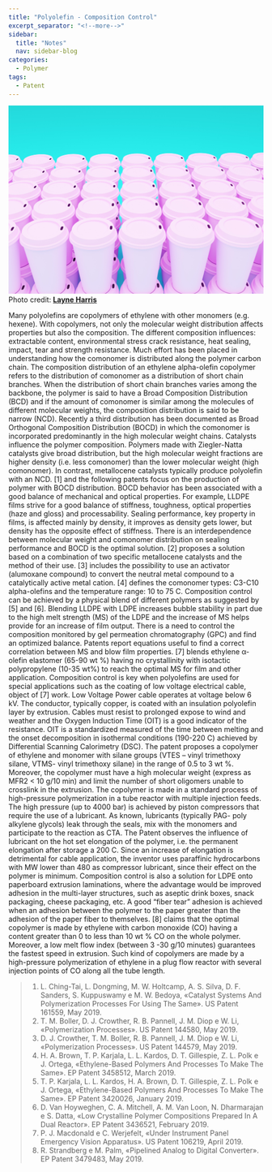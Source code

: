 ```yaml
---
title: "Polyolefin - Composition Control"
excerpt_separator: "<!--more-->"
sidebar:
  title: "Notes"
  nav: sidebar-blog
categories:
  - Polymer
tags:
  - Patent
---
```

![Alt text](/assets/images/layne-harris-hSvZ7FXvur0-unsplash.jpg)
Photo credit: [**Layne Harris**](https://unsplash.com)

Many polyolefins are copolymers of ethylene with other monomers (e.g. hexene). With copolymers, not only the molecular weight distribution affects properties but also the composition. The different composition influences: extractable content, environmental stress crack resistance, heat sealing, impact, tear and strength resistance. Much effort has been placed in understanding how the comonomer is distributed along the polymer carbon chain. The composition distribution of an ethylene alpha-olefin copolymer refers to the distribution of comonomer as a distribution of short chain branches. When the distribution of short chain branches varies among the backbone, the polymer is said to have a Broad Composition Distribution (BCD) and if the amount of comonomer is similar among the molecules of different molecular weights, the composition distribution is said to be narrow (NCD). Recently a third distribution has been documented as Broad Orthogonal Composition Distribution (BOCD) in which the comonomer is incorporated predominantly in the high molecular weight chains. Catalysts influence the polymer composition. Polymers made with Ziegler-Natta catalysts give broad distribution, but the high molecular weight fractions are higher density (i.e. less comonomer) than the lower molecular weight (high comonomer). In contrast, metallocene catalysts typically produce polyolefin with an NCD. [1] and the following patents focus on the production of polymer with BOCD distribution. BOCD behavior has been associated with a good balance of mechanical and optical properties. For example, LLDPE films strive for a good balance of stiffness, toughness, optical properties (haze and gloss) and processability. Sealing performance, key property in films, is affected mainly by density, it improves as density gets lower, but density has the opposite effect of stiffness. There is an interdependence between molecular weight and comonomer distribution on sealing performance and BOCD is the optimal solution. [2] proposes a solution based on a combination of two specific metallocene catalysts and the method of their use. [3] includes the possibility to use an activator (alumoxane compound) to convert the neutral metal compound to a catalytically active metal cation. [4] defines the comonomer types: C3-C10 alpha-olefins and the temperature range: 10 to 75 C.
Composition control can be achieved by a physical blend of different polymers as suggested by [5] and [6]. Blending LLDPE with LDPE increases bubble stability in part due to the high melt strength (MS) of the LDPE and the increase of MS helps provide for an increase of film output. There is a need to control the composition monitored by gel permeation chromatography (GPC) and find an optimized balance. Patents report equations useful to find a correct correlation between MS and blow film properties. [7] blends ethylene α-olefin elastomer (65-90 wt %) having no crystallinity with isotactic polypropylene (10-35 wt%) to reach the optimal MS for film and other application.
Composition control is key when polyolefins are used for special applications such as the coating of low voltage electrical cable, object of [7] work. Low Voltage Power cable operates at voltage below 6 kV. The conductor, typically copper, is coated with an insulation polyolefin layer by extrusion. Cables must resist to prolonged expose to wind and weather and the Oxygen Induction Time (OIT) is a good indicator of the resistance. OIT is a standardized measured of the time between melting and the onset decomposition in isothermal conditions (190-220 C) achieved by Differential Scanning Calorimetry (DSC). The patent proposes a copolymer of ethylene and monomer with silane groups (VTES – vinyl trimethoxy silane, VTMS- vinyl trimethoxy silane) in the range of 0.5 to 3 wt %. Moreover, the copolymer must have a high molecular weight (express as MFR2 < 10 g/10 min) and limit the number of short oligomers unable to crosslink in the extrusion. The copolymer is made in a standard process of high-pressure polymerization in a tube reactor with multiple injection feeds. The high pressure (up to 4000 bar) is achieved by piston compressors that require the use of a lubricant. As known, lubricants (typically PAG- poly alkylene glycols) leak through the seals, mix with the monomers and participate to the reaction as CTA. The Patent observes the influence of lubricant on the hot set elongation of the polymer, i.e. the permanent elongation after storage a 200 C. Since an increase of elongation is detrimental for cable application, the inventor uses paraffinic hydrocarbons with MW lower than 480 as compressor lubricant, since their effect on the polymer is minimum.
Composition control is also a solution for LDPE onto paperboard extrusion laminations, where the advantage would be improved adhesion in the multi-layer structures, such as aseptic drink boxes, snack packaging, cheese packaging, etc. A good “fiber tear” adhesion is achieved when an adhesion between the polymer to the paper greater than the adhesion of the paper fiber to themselves. [8] claims that the optimal copolymer is made by ethylene with carbon monoxide (CO) having a content greater than 0 to less than 10 wt % CO on the whole polymer. Moreover, a low melt flow index (between 3 -30 g/10 minutes) guarantees the fastest speed in extrusion. Such kind of copolymers are made by a high-pressure polymerization of ethylene in a plug flow reactor with several injection points of CO along all the tube length.


>1. L. Ching-Tai, L. Dongming, M. W. Holtcamp, A. S. Silva, D. F. Sanders, S. Kuppuswamy e M. W. Bedoya, «Catalyst Systems And Polymerization Processes For Using The Same». US Patent 161559, May 2019.
>2. T. M. Boller, D. J. Crowther, R. B. Pannell, J. M. Diop e W. Li, «Polymerization Processes». US Patent 144580, May 2019.
>3. D. J. Crowther, T. M. Boller, R. B. Pannell, J. M. Diop e W. Li, «Polymerization Processes». US Patent 144579, May 2019.
>4. H. A. Brown, T. P. Karjala, L. L. Kardos, D. T. Gillespie, Z. L. Polk e J. Ortega, «Ethylene-Based Polymers And Processes To Make The Same». EP Patent 3458512, March 2019.
>5. T. P. Karjala, L. L. Kardos, H. A. Brown, D. T. Gillespie, Z. L. Polk e J. Ortega, «Ethylene-Based Polymers And Processes To Make The Same». EP Patent 3420026, January 2019.
>6. D. Van Hoyweghen, C. A. Mitchell, A. M. Van Loon, N. Dharmarajan e S. Datta, «Low Crystalline Polymer Compositions Prepared In A Dual Reactor». EP Patent 3436521, February 2019.
>7. P. J. Macdonald e C. Werjefelt, «Under Instrument Panel Emergency Vision Apparatus». US Patent 106219, April 2019.
>8. R. Strandberg e M. Palm, «Pipelined Analog to Digital Converter». EP Patent 3479483, May 2019.
